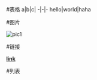 #表格
a|b|c|
-|-|-
hello|world|haha

#图片

![pic1](https://csdnimg.cn/medal/qixiebiaobing4@240.png "alt info")

#链接

[**link**](https://blog.csdn.net/rimke/article/details/127976562)

#列表